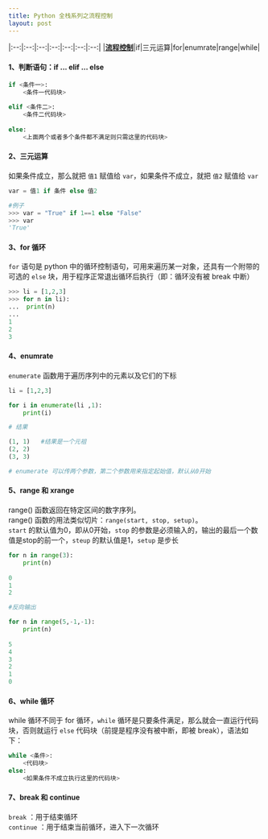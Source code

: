 ```yaml
---
title: Python 全栈系列之流程控制
layout: post
---
```


<div id='toggle'></div>

|:--:|:--:|:--:|:--:|:--:|:--:|:--:|
|**[流程控制](#z1)**|if|三元运算|for|enumrate|range|while|


<h4 id='z1'>1、判断语句：if ... elif ... else</h4>

```python
if <条件一>:
    <条件一代码块>
    
elif <条件二>:
    <条件二代码块>
    
else:
    <上面两个或者多个条件都不满足则只需这里的代码块>
```

#### 2、三元运算

如果条件成立，那么就把 `值1` 赋值给 `var`，如果条件不成立，就把 `值2` 赋值给 `var`  
```python
var = 值1 if 条件 else 值2

#例子
>>> var = "True" if 1==1 else "False"
>>> var
'True'
```

#### 3、for 循环

`for` 语句是 python 中的循环控制语句，可用来遍历某一对象，还具有一个附带的可选的 `else` 块，用于程序正常退出循环后执行（即：循环没有被 break 中断）  
```python
>>> li = [1,2,3]
>>> for n in li):
...  print(n)
...
1
2
3
```

#### 4、enumrate

`enumerate` 函数用于遍历序列中的元素以及它们的下标  

```python
li = [1,2,3]

for i in enumerate(li ,1):
    print(i)

# 结果

(1, 1)   #结果是一个元祖
(2, 2)
(3, 3)

# enumerate 可以传两个参数，第二个参数用来指定起始值，默认从0开始
```

#### 5、range 和 xrange

range() 函数返回在特定区间的数字序列。  
range() 函数的用法类似切片：`range(start, stop, setup)`。  
`start` 的默认值为0，即从0开始，`stop` 的参数是必须输入的，输出的最后一个数值是stop的前一个，`steup` 的默认值是1，`setup` 是步长  
```python
for n in range(3):
    print(n)
    
0
1
2

#反向输出

for n in range(5,-1,-1):
    print(n)
    
5
4
3
2
1
0
```

#### 6、while 循环

while 循环不同于 for 循环，`while` 循环是只要条件满足，那么就会一直运行代码块，否则就运行 `else` 代码块（前提是程序没有被中断，即被 break），语法如下：  
```python
while <条件>:
    <代码块>
else:
    <如果条件不成立执行这里的代码块>
```

#### 7、break 和 continue

`break` ：用于结束循环  
`continue` ：用于结束当前循环，进入下一次循环  
